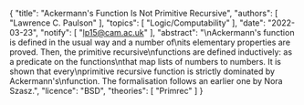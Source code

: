 {
    "title": "Ackermann's Function Is Not Primitive Recursive",
    "authors": [
        "Lawrence C. Paulson"
    ],
    "topics": [
        "Logic/Computability"
    ],
    "date": "2022-03-23",
    "notify": [
        "lp15@cam.ac.uk"
    ],
    "abstract": "\nAckermann's function is defined in the usual way and a number of\nits elementary properties are proved. Then, the primitive recursive\nfunctions are defined inductively: as a predicate on the functions\nthat map lists of  numbers to numbers. It is shown that every\nprimitive recursive function is strictly dominated by Ackermann's\nfunction. The formalisation follows an earlier one by Nora Szasz.",
    "licence": "BSD",
    "theories": [
        "Primrec"
    ]
}